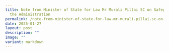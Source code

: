 ```yaml
---
title: Note from Minister of State for Law Mr Murali Pillai SC on Safeguarding
  the Administration
permalink: /note-from-minister-of-state-for-law-mr-murali-pillai-sc-on-safeguarding-the-administration/
date: 2025-01-27
layout: post
description: ""
image: ""
variant: markdown
---
```

